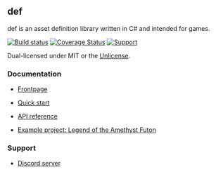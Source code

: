 def
---
def is an asset definition library written in C# and intended for games.

[![Build status](https://ci.appveyor.com/api/projects/status/e2o9s2qqk20g6bfn?svg=true)](https://ci.appveyor.com/project/BenRogWilhelm/def) [![Coverage Status](https://coveralls.io/repos/github/zorbathut/def/badge.svg)](https://coveralls.io/github/zorbathut/def) [![Support](https://img.shields.io/discord/703688553707601962?label=support&logo=discord)](https://discord.gg/vQv9DMA)

Dual-licensed under MIT or the [Unlicense](http://unlicense.org).


### Documentation

* [Frontpage](https://zorbathut.github.io/def/)

* [Quick start](https://zorbathut.github.io/def/articles/quickstart.html)

* [API reference](https://zorbathut.github.io/def/api/index.html)

* [Example project: Legend of the Amethyst Futon](example/loaf)


### Support

* [Discord server](https://discord.gg/vQv9DMA)
